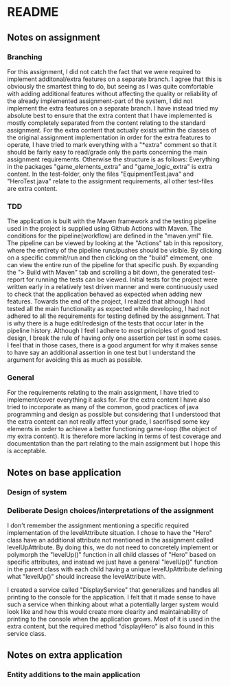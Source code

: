 # README

## Notes on assignment
### Branching
For this assignment, I did not catch the fact that we were required to implement additonal/extra features on a separate branch.
I agree that this is obviously the smartest thing to do, but seeing as I was quite comfortable with adding additional features without affecting
the quality or reliability of the already implemented assignment-part of the system, I did not implement the extra features on a separate branch.
I have instead tried my absolute best to ensure that the extra content that I have implemented is mostly completely separated from the content relating to the
standard assignment. For the extra content that actually exists within the classes of the original assignment implementation in order for the extra features
to operate, I have tried to mark everything with a "*extra" comment so that it should be fairly easy to read/grade only the parts concerning the main assignment 
requirements. Otherwise the structure is as follows: Everything in the packages "game_elements_extra" and "game_logic_extra" is extra content. In the test-folder, only the files "EquipmentTest.java" and "HeroTest.java" relate to the assignment requirements, all other test-files are extra content.
### TDD
The application is built with the Maven framework and the testing pipeline used in the project is supplied using Github Actions with Maven.
The conditions for the pipeline(workflow) are defined in the "maven.yml" file. The pipeline can be viewed by looking at the "Actions" tab in this repository,
where the entirety of the pipeline runs/pushes should be visible. By clicking on a specific commit/run and then clicking on the "build" elmement, one can view
the entire run of the pipeline for that specific push. By expanding the "> Build with Maven" tab and scrolling a bit down, the generated test-report for running the tests can be viewed. Initial tests for the project were written early in a relatively test driven manner and were continuously used to check that the application behaved as expected when adding new features. Towards the end of the project, I realized that although I had tested all the main functionality as expected while developing, I had not adhered to all the requirements for testing defined by the assignment. That is why there is a huge edit/redesign of the tests that occur later in the pipeline history. Although I feel I adhere to most principles of good test design, I break the rule of having only one assertion per test in some cases. I feel that in those cases, there is a good argument for why it makes sense to have say an additional assertion in one test but I understand the argument for avoiding this as much as possible.
### General
For the requirements relating to the main assignment, I have tried to implement/cover everything it asks for. For the extra content I have also tried to incorporate as many of the common, good practices of java programming and design as possible but considering that I understood that the extra content can not really affect your grade, I sacrifised some key elements in order to achieve a better functioning game-loop (the object of my extra content). It is therefore more lacking in terms of test coverage and documentation than the part relating to the main assignment but I hope this is acceptable. 

## Notes on base application

### Design of system


### Deliberate Design choices/interpretations of the assignment
I don't remember the assignment mentioning a specific required implementation of the levelAttribute situation. I chose to have the "Hero" class have an additional attribute not mentioned in the assignment called levelUpAttribute. By doing this, we do not need to concretely implement or polymorph the "levelUp()" function in all child classes of "Hero" based on specific attributes, and instead we just have a general "levelUp()" function in the parent class with each child having a unique levelUpAttribute defining what "levelUp()" should increase the levelAttribute with.

I created a service called "DisplayService" that generalizes and handles all printing to the console for the application. I felt that it made sense to have such a service when thinking about what a potentially larger system would look like and how this would create more clearity and maintainability of printing to the console when the application grows. Most of it is used in the extra content, but the required method "displayHero" is also found in this service class. 


## Notes on extra application

### Entity additions to the main application



